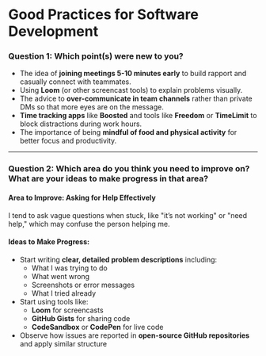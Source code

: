 # Good Practices for Software Development
### **Question 1: Which point(s) were new to you?**

- The idea of **joining meetings 5-10 minutes early** to build rapport and casually connect with teammates.
- Using **Loom** (or other screencast tools) to explain problems visually.
- The advice to **over-communicate in team channels** rather than private DMs so that more eyes are on the message.
- **Time tracking apps** like **Boosted** and tools like **Freedom** or **TimeLimit** to block distractions during work hours.
- The importance of being **mindful of food and physical activity** for better focus and productivity.

---

### **Question 2: Which area do you think you need to improve on? What are your ideas to make progress in that area?**

####  Area to Improve: Asking for Help Effectively

I tend to ask vague questions when stuck, like "it’s not working" or "need help," which may confuse the person helping me.

####  Ideas to Make Progress:

- Start writing **clear, detailed problem descriptions** including:
  - What I was trying to do
  - What went wrong
  - Screenshots or error messages
  - What I tried already
- Start using tools like:
  - **Loom** for screencasts
  - **GitHub Gists** for sharing code
  - **CodeSandbox** or **CodePen** for live code
- Observe how issues are reported in **open-source GitHub repositories** and apply similar structure
